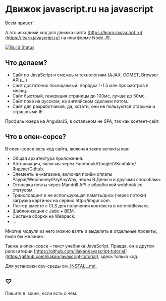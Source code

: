 # Движок javascript.ru на javascript

Всем привет!

А это исходный код для движка сайта [https://learn.javascript.ru](https://learn.javascript.ru) на платформе Node.JS.

[![Build Status](https://travis-ci.org/iliakan/javascript-nodejs.svg?branch=master)](https://travis-ci.org/iliakan/javascript-nodejs)

## Что делаем?

* Сайт по JavaScript и смежным технологиям (AJAX, COMET, Browser APIs...)
* Сайт достаточно посещаемый: порядка 1-1.5 млн просмотров в месяц.
* Сайт быстрый, генерация страницы до 100мс, лучше до 50мс. 
* Сайт пока на русском, на английском сделаем потом.
* Сайт для разработчиков, да, кстати, они не пользуются старыми и страшными IE.

Профиль юзера на AngularJS, в остальном не SPA, так как контент-сайт. 

## Что в опен-сорсе?

В опен-сорсе весь код сайта, включая такие аспекты как:
 
<ul>
<li>Общая архитектура приложения.</li>
<li>Авторизация, включая через Facebook/Google/VKontakte/Яндекс/Github.</li>
<li>Элементы e-магазина, включая приём оплаты Paypal/Webmoney/PayAnyWay, через Я.Деньги и другими способами.</li>
<li>Отправка почты через Mandrill API с обработкой webhook со статусом.</li>
<li>Транслоадинг и не использующая память/диск (через потоки) загрузка картинок на сервис http://imgur.com.</li>
<li>Логгер вместе с CLS для получения контекста в не-middleware.</li>
<li>Шаблонизация с Jade + BEM.</li>
<li>Система сборки на Webpack.</li>
<li>...</li>
</ul>

Многие модули из него можно взять и выделить в отдельные проекты, было бы желание.

Также в опен-сорсе &ndash; текст учебника JavaScript. 
Правда, он в другом репозитории [https://github.com/iliakan/javascript-tutorial](https://github.com/iliakan/javascript-tutorial), здесь только код.

Для установки dev-среды см. [INSTALL.md](https://github.com/iliakan/javascript-nodejs/blob/master/Install.md).

## ♡
 
Пишите в issues, если есть о чём.

